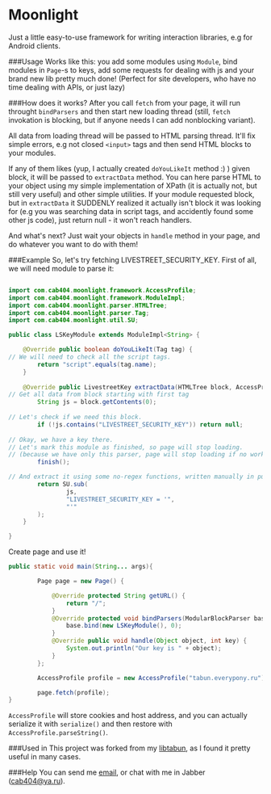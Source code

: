 Moonlight
=========
Just a little easy-to-use framework for writing interaction libraries, e.g for Android clients.

###Usage
Works like this: you add some modules using `Module`, bind modules in `Page`-s to keys, add some requests for dealing with js and your brand new lib pretty much done! 
(Perfect for site developers, who have no time dealing with APIs, or just lazy)

###How does it works?
After you call `fetch` from your page, it will run throught `bindParsers` and then start new loading thread (still, `fetch` invokation is blocking, but if anyone 
needs I can add nonblocking variant).

All data from loading thread will be passed to HTML parsing thread. It'll fix simple errors, e.g not closed `<input>` tags
and then send HTML blocks to your modules. 

If any of them likes (yup, I actually created `doYouLikeIt` method :) ) given block, it will be passed to
`extractData` method. You can here parse HTML to your object using my simple implementation of XPath (it is actually not, but still very useful) and other simple utilities.
If your module requested block, but in `extractData` it SUDDENLY realized it actually isn't block it was looking for (e.g you was searching data in script tags, and
accidently found some other js code), just return null - it won't reach handlers.

And what's next? Just wait your objects in `handle` method in your page, and do whatever you want to do with them!

###Example
So, let's try fetching LIVESTREET_SECURITY_KEY.
First of all, we will need module to parse it:

```java

import com.cab404.moonlight.framework.AccessProfile;
import com.cab404.moonlight.framework.ModuleImpl;
import com.cab404.moonlight.parser.HTMLTree;
import com.cab404.moonlight.parser.Tag;
import com.cab404.moonlight.util.SU;

public class LSKeyModule extends ModuleImpl<String> {

    @Override public boolean doYouLikeIt(Tag tag) {
// We will need to check all the script tags.
        return "script".equals(tag.name);
    }
    
    @Override public LivestreetKey extractData(HTMLTree block, AccessProfile profile) {
// Get all data from block starting with first tag 
        String js = block.getContents(0); 
        
// Let's check if we need this block.
        if (!js.contains("LIVESTREET_SECURITY_KEY")) return null;
        
// Okay, we have a key there.
// Let's mark this module as finished, so page will stop loading.
// (because we have only this parser, page will stop loading if no working parsers left)
        finish();

// And extract it using some no-regex functions, written manually in pure Java.
        return SU.sub(
                js,
                "LIVESTREET_SECURITY_KEY = '",
                "'"
        );
    }

}

```

Сreate page and use it!
```java
public static void main(String... args){

        Page page = new Page() {

            @Override protected String getURL() {
                return "/";
            }
            @Override protected void bindParsers(ModularBlockParser base) {
                base.bind(new LSKeyModule(), 0);
            }
            @Override public void handle(Object object, int key) {
                System.out.println("Our key is " + object);
            }
        };

        AccessProfile profile = new AccessProfile("tabun.everypony.ru");

        page.fetch(profile);
}
```

`AccessProfile` will store cookies and host address, and you can actually serialize it with `serialize()` and then restore with `AccessProfile.parseString()`.

###Used in
This project was forked from my [libtabun](https://github.com/cab404/libtabun), as I found it pretty useful in many cases.

###Help
You can send me [email](mailto:cab404@ya.ru), or chat with me in Jabber (cab404@ya.ru).

